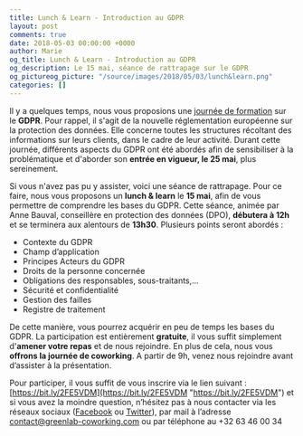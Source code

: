 ```yaml
---
title: Lunch & Learn - Introduction au GDPR
layout: post
comments: true
date: 2018-05-03 00:00:00 +0000
author: Marie
og_title: Lunch & Learn - Introduction au GDPR
og_description: Le 15 mai, séance de rattrapage sur le GDPR
og_pictureog_picture: "/source/images/2018/05/03/lunch&learn.png"
categories: []
---
```

Il y a quelques temps, nous vous proposions une [journée de formation](http://www.greenlab-coworking.com/blog/2018/03/20/formation-sur-le-gdpr/) sur le **GDPR**. Pour rappel, il s'agit de la nouvelle réglementation européenne sur la protection des données. Elle concerne toutes les structures récoltant des informations sur leurs clients, dans le cadre de leur activité. Durant cette journée, différents aspects du GDPR ont été abordés afin de sensibiliser à la problématique et d'aborder son **entrée en vigueur, le 25 mai**, plus sereinement. 

<!--more-->

Si vous n'avez pas pu y assister, voici une séance de rattrapage. Pour ce faire, nous vous proposons un **lunch & learn** le **15 mai**, afin de vous permettre de comprendre les bases du GDPR. Cette séance, animée par Anne Bauval, conseillère en protection des données (DPO), **débutera à 12h** et se terminera aux alentours de **13h30**. Plusieurs points seront abordés :

* Contexte du GDPR
* Champ d’application
* Principes Acteurs du GDPR
* Droits de la personne concernée
* Obligations des responsables, sous-traitants,...
* Sécurité et confidentialité
* Gestion des failles
* Registre de traitement

De cette manière, vous pourrez acquérir en peu de temps les bases du GDPR. La participation est entièrement **gratuite**, il vous suffit simplement d'**amener votre repas** et de nous rejoindre. En plus de cela, nous vous **offrons la journée de coworking**. A partir de 9h, venez nous rejoindre avant d’assister à la présentation. 

Pour participer, il vous suffit de vous inscrire via le lien suivant : [https://bit.ly/2FE5VDM](https://bit.ly/2FE5VDM "https://bit.ly/2FE5VDM") et si vous avez la moindre question, n’hésitez pas à nous contacter via les réseaux sociaux ([Facebook](https://www.facebook.com/GreenlabCoworking/) ou [Twitter](https://twitter.com/greenlabcowork?lang=fr)), par mail à l’adresse [contact@greenlab-coworking.com]() ou par téléphone au +32 63 46 00 34